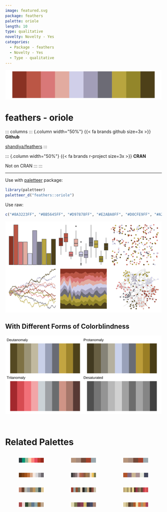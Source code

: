 ```yaml
---
image: featured.svg
package: feathers
palette: oriole
length: 10
type: qualitative
novelty: Novelty - Yes
categories:
  - Package - feathers
  - Novelty - Yes
  - Type - qualitative
---
```


![](featured.svg)

# feathers - oriole 

::: columns
::: {.column width="50%"}
{{< fa brands github size=3x >}}
**Github**

[shandiya/feathers](https://github.com/shandiya/feathers)
:::

::: {.column width="50%"}
{{< fa brands r-project size=3x >}}
**CRAN**

Not on CRAN
:::
:::

<hr> 

Use with [paletteer](https://emilhvitfeldt.github.io/paletteer/) package:

```r
library(paletteer)
paletteer_d("feathers::oriole")
```

Use raw:

```r
c("#8A3223FF", "#BB5645FF", "#D97878FF", "#E2ABA0FF", "#D0CFE9FF", "#A29EB8FF", "#6C6B75FF", "#B8A53FFF", "#93862AFF", "#4D4019FF")
``` 

![](examples.png) <br>

## With Different Forms of Colorblindness

![](colorblind.svg) 

<br>

# Related Palettes

<div class="list" style="display: grid; grid-template-columns: auto auto auto;"> <figure class="figure">
<a href="../../awtools/a_palette/"> <img src="../../awtools/a_palette/featured.svg" style="width: 100%;" class="figure-img"></a>
</figure> <figure class="figure">
<a href="../../ButterflyColors/hamadryas_feronia/"> <img src="../../ButterflyColors/hamadryas_feronia/featured.svg" style="width: 100%;" class="figure-img"></a>
</figure> <figure class="figure">
<a href="../../ButterflyColors/hamadryas_feronia/"> <img src="../../ButterflyColors/hamadryas_feronia/featured.svg" style="width: 100%;" class="figure-img"></a>
</figure> <figure class="figure">
<a href="../../trekcolors/iconian/"> <img src="../../trekcolors/iconian/featured.svg" style="width: 100%;" class="figure-img"></a>
</figure> <figure class="figure">
<a href="../../impressionist.colors/chanteuse_de_cafe_concert/"> <img src="../../impressionist.colors/chanteuse_de_cafe_concert/featured.svg" style="width: 100%;" class="figure-img"></a>
</figure> <figure class="figure">
<a href="../../tayloRswift/taylor1989/"> <img src="../../tayloRswift/taylor1989/featured.svg" style="width: 100%;" class="figure-img"></a>
</figure> <figure class="figure">
<a href="../../IslamicArt/damascus/"> <img src="../../IslamicArt/damascus/featured.svg" style="width: 100%;" class="figure-img"></a>
</figure> <figure class="figure">
<a href="../../dutchmasters/little_street/"> <img src="../../dutchmasters/little_street/featured.svg" style="width: 100%;" class="figure-img"></a>
</figure> <figure class="figure">
<a href="../../palettetown/lunatone/"> <img src="../../palettetown/lunatone/featured.svg" style="width: 100%;" class="figure-img"></a>
</figure> <figure class="figure">
<a href="../../ochRe/parliament/"> <img src="../../ochRe/parliament/featured.svg" style="width: 100%;" class="figure-img"></a>
</figure> <figure class="figure">
<a href="../../MoMAColors/Levine1/"> <img src="../../MoMAColors/Levine1/featured.svg" style="width: 100%;" class="figure-img"></a>
</figure> <figure class="figure">
<a href="../../palettetown/spinda/"> <img src="../../palettetown/spinda/featured.svg" style="width: 100%;" class="figure-img"></a>
</figure> 
</div>
